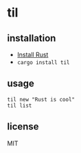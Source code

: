 # til

## installation

* [Install Rust](https://rustup.rs/)
* `cargo install til`

## usage

```shell
til new "Rust is cool"
til list
```

## license

MIT
